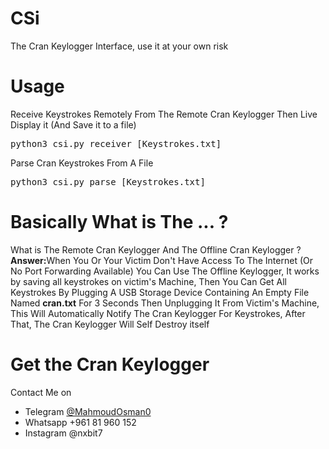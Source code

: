 # CSi
The Cran Keylogger Interface, use it at your own risk
# Usage
Receive Keystrokes Remotely From The Remote Cran Keylogger Then Live Display it (And Save it to a file)
<pre>python3 csi.py receiver [Keystrokes.txt]</pre>
Parse Cran Keystrokes From A File
<pre>python3 csi.py parse [Keystrokes.txt] </pre>
# Basically What is The ... ?
What is The Remote Cran Keylogger And The Offline Cran Keylogger ?
<strong>Answer:</strong>When You Or Your Victim Don't Have Access To The Internet (Or No Port Forwarding Available) You Can Use The Offline Keylogger, It works by saving all keystrokes on victim's Machine, Then You Can Get All Keystrokes By Plugging A USB Storage Device Containing An Empty File Named <strong>cran.txt</strong> For 3 Seconds Then Unplugging It From Victim's Machine, This Will Automatically Notify The Cran Keylogger For Keystrokes, After That, The Cran Keylogger Will Self Destroy
itself
# Get the Cran Keylogger
Contact Me on 
<ul><li>Telegram <a href="https://t.me/MahmoudOsman0">@MahmoudOsman0</a></li>
<li>Whatsapp +961 81 960 152</li>
<li>Instagram @nxbit7</li>
